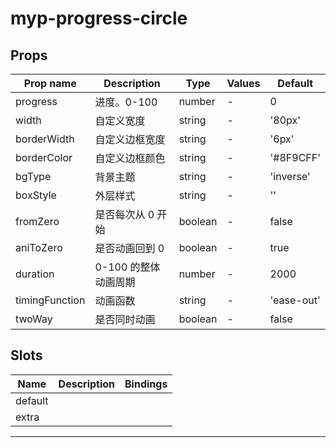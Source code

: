 # myp-progress-circle

## Props

| Prop name      | Description          | Type    | Values | Default    |
| -------------- | -------------------- | ------- | ------ | ---------- |
| progress       | 进度。0-100          | number  | -      | 0          |
| width          | 自定义宽度           | string  | -      | '80px'     |
| borderWidth    | 自定义边框宽度       | string  | -      | '6px'      |
| borderColor    | 自定义边框颜色       | string  | -      | '#8F9CFF'  |
| bgType         | 背景主题             | string  | -      | 'inverse'  |
| boxStyle       | 外层样式             | string  | -      | ''         |
| fromZero       | 是否每次从 0 开始    | boolean | -      | false      |
| aniToZero      | 是否动画回到 0       | boolean | -      | true       |
| duration       | 0-100 的整体动画周期 | number  | -      | 2000       |
| timingFunction | 动画函数             | string  | -      | 'ease-out' |
| twoWay         | 是否同时动画         | boolean | -      | false      |

## Slots

| Name    | Description | Bindings |
| ------- | ----------- | -------- |
| default |             |          |
| extra   |             |          |

---
